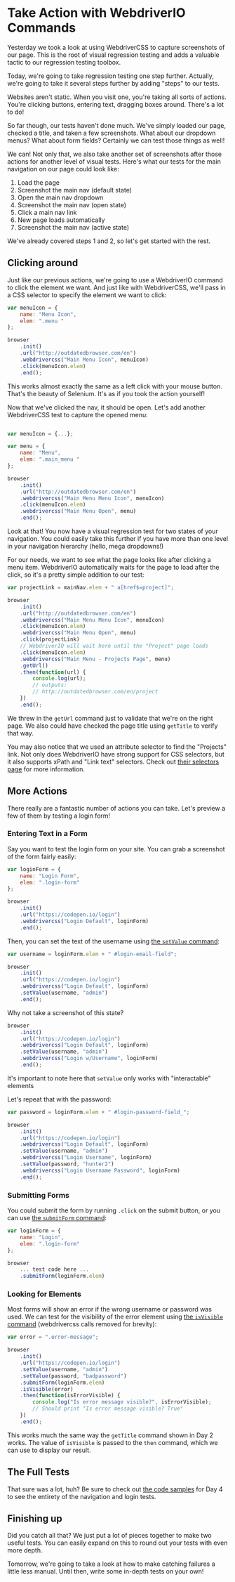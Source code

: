 # Take Action with WebdriverIO Commands

Yesterday we took a look at using WebdriverCSS to capture screenshots of our page. This is the root of visual regression testing and adds a valuable tactic to our regression testing toolbox.

Today, we're going to take regression testing one step further. Actually, we're going to take it several steps further by adding "steps" to our tests.

Websites aren't static. When you visit one, you're taking all sorts of actions. You're clicking buttons, entering text, dragging boxes around. There's a lot to do!

So far though, our tests haven't done much. We've simply loaded our page, checked a title, and taken a few screenshots. What about our dropdown menus? What about form fields? Certainly we can test those things as well!

We can! Not only that, we also take another set of screenshots after those actions for another level of visual tests. Here's what our tests for the main navigation on our page could look like:

1. Load the page
2. Screenshot the main nav (default state)
3. Open the main nav dropdown
2. Screenshot the main nav (open state)
3. Click a main nav link
4. New page loads automatically
5. Screenshot the main nav (active state)

We've already covered steps 1 and 2, so let's get started with the rest.

## Clicking around

Just like our previous actions, we're going to use a WebdriverIO command to click the element we want. And just like with WebdriverCSS, we'll pass in a CSS selector to specify the element we want to click:

```js
var menuIcon = {
    name: "Menu Icon",
    elem: ".menu "
};

browser
    .init()
    .url("http://outdatedbrowser.com/en")
    .webdrivercss("Main Menu Icon", menuIcon)
    .click(menuIcon.elem)
    .end();
```

This works almost exactly the same as a left click with your mouse button. That's the beauty of Selenium. It's as if you took the action yourself!

Now that we've clicked the nav, it should be open. Let's add another WebdriverCSS test to capture the opened menu:

```js

var menuIcon = {...};

var menu = {
    name: "Menu",
    elem: ".main_menu "
};

browser
    .init()
    .url("http://outdatedbrowser.com/en")
    .webdrivercss("Main Menu Menu Icon", menuIcon)
    .click(menuIcon.elem)
    .webdrivercss("Main Menu Open", menu)
    .end();
```

Look at that! You now have a visual regression test for two states of your navigation. You could easily take this further if you have more than one level in your navigation hierarchy (hello, mega dropdowns!)

For our needs, we want to see what the page looks like after clicking a menu item. WebdriverIO automatically waits for the page to load after the click, so it's a pretty simple addition to our test:

```js
var projectLink = mainNav.elem + " a[href$=project]";

browser
    .init()
    .url("http://outdatedbrowser.com/en")
    .webdrivercss("Main Menu Menu Icon", menuIcon)
    .click(menuIcon.elem)
    .webdrivercss("Main Menu Open", menu)
    .click(projectLink)
    // WebdriverIO will wait here until the "Project" page loads
    .click(menuIcon.elem)
    .webdrivercss("Main Menu - Projects Page", menu)
    .getUrl()
    .then(function(url) {
        console.log(url);
        // outputs:
        // http://outdatedbrowser.com/en/project
    })
    .end();
```

We threw in the `getUrl` command just to validate that we're on the right page. We also could have checked the page title using `getTitle` to verify that way.

You may also notice that we used an attribute selector to find the "Projects" link. Not only does WebdriverIO have strong support for CSS selectors, but it also supports xPath and "Link text" selectors. Check out [their selectors page](http://webdriver.io/guide/usage/selectors.html) for more information.

## More Actions

There really are a fantastic number of actions you can take. Let's preview a few of them by testing a login form!

### Entering Text in a Form

Say you want to test the login form on your site. You can grab a screenshot of the form fairly easily:

```js
var loginForm = {
    name: "Login Form",
    elem: ".login-form"
};

browser
    .init()
    .url("https://codepen.io/login")
    .webdrivercss("Login Default", loginForm)
    .end();
```

Then, you can set the text of the username using [the `setValue` command](http://webdriver.io/api/action/setValue.html):

```js
var username = loginForm.elem + " #login-email-field";

browser
    .init()
    .url("https://codepen.io/login")
    .webdrivercss("Login Default", loginForm)
    .setValue(username, "admin")
    .end();
```

Why not take a screenshot of this state?

```js
browser
    .init()
    .url("https://codepen.io/login")
    .webdrivercss("Login Default", loginForm)
    .setValue(username, "admin")
    .webdrivercss("Login w/Username", loginForm)
    .end();
```

It's important to note here that `setValue` only works with "interactable" elements

Let's repeat that with the password:

```js
var password = loginForm.elem + " #login-password-field_";

browser
    .init()
    .url("https://codepen.io/login")
    .webdrivercss("Login Default", loginForm)
    .setValue(username, "admin")
    .webdrivercss("Login Username", loginForm)
    .setValue(password, "hunter2")
    .webdrivercss("Login Username Password", loginForm)
    .end();
```

### Submitting Forms

You could submit the form by running `.click` on the submit button, or you can use [the `submitForm` command](http://webdriver.io/api/action/submitForm.html):

```js
var loginForm = {
    name: "Login",
    elem: ".login-form"
};

browser
    ... test code here ...
    .submitForm(loginForm.elem)
```

### Looking for Elements

Most forms will show an error if the wrong username or password was used. We can test for the visibility of the error element using [the `isVisible` command](http://webdriver.io/api/state/isVisible.html) (webdrivercss calls removed for brevity):

```js
var error = ".error-message";

browser
    .init()
    .url("https://codepen.io/login")
    .setValue(username, "admin")
    .setValue(password, "badpassword")
    .submitForm(loginForm.elem)
    .isVisible(error)
    .then(function(isErrorVisible) {
        console.log("Is error message visible?", isErrorVisible);
        // Should print "Is error message visible? True"
    })
    .end();
```

This works much the same way the `getTitle` command shown in Day 2 works. The value of `isVisible` is passed to the `then` command, which we can use to display our result.

## The Full Tests

That sure was a lot, huh? Be sure to check out [the code samples](http://learn.visualregressiontesting.com/code-samples.zip) for Day 4 to see the entirety of the navigation and login tests.

## Finishing up

Did you catch all that? We just put a lot of pieces together to make two useful tests. You can easily expand on this to round out your tests with even more depth.

Tomorrow, we're going to take a look at how to make catching failures a little less manual. Until then, write some in-depth tests on your own!
